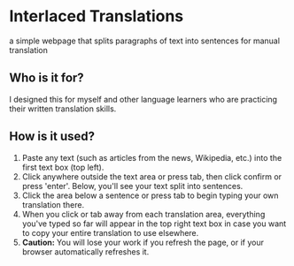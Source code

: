 # Interlaced Translations
a simple webpage that splits paragraphs of text into sentences for manual translation

## Who is it for?
I designed this for myself and other language learners who are practicing their written translation skills.

## How is it used?
1. Paste any text (such as articles from the news, Wikipedia, etc.) into the first text box (top left).
2. Click anywhere outside the text area or press tab, then click confirm or press 'enter'. Below, you'll see your text split into sentences.
3. Click the area below a sentence or press tab to begin typing your own translation there.
4. When you click or tab away from each translation area, everything you've typed so far will appear in the top right text box in case you want to copy your entire translation to use elsewhere.
5. **Caution:** You will lose your work if you refresh the page, or if your browser automatically refreshes it.
